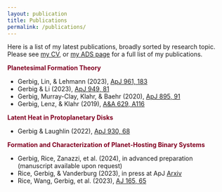 ```yaml
---
layout: publication
title: Publications
permalink: /publications/
---
```


Here is a list of my latest publications, broadly sorted by research topic. Please see [my CV](../cv), or [my ADS page][kg-ads] for a full list of my publications.

[kg-ads]: https://ui.adsabs.harvard.edu/search/p_=0&q=author%3A%22Gerbig%2C%20Konstantin%22&sort=date%20desc%2C%20bibcode%20desc


    
<span style="color:#800020">**Planetesimal Formation Theory**</span>
* Gerbig, Lin, & Lehmann (2023), [ApJ 961, 183](https://iopscience.iop.org/article/10.3847/1538-4357/ad1114)
* Gerbig & Li (2023), [ApJ 949, 81](https://iopscience.iop.org/article/10.3847/1538-4357/acca1a) 
* Gerbig, Murray-Clay, Klahr, & Baehr (2020), [ApJ 895, 91](https://ui.adsabs.harvard.edu/abs/2020ApJ...895...91G/abstract)
* Gerbig, Lenz, & Klahr (2019), [A&A 629, A116](https://www.aanda.org/articles/aa/full_html/2019/09/aa35278-19/aa35278-19.html) 

<span style="color:#800020">**Latent Heat in Protoplanetary Disks**</span>
* Gerbig & Laughlin (2022), [ApJ 930, 68](https://iopscience.iop.org/article/10.3847/1538-4357/ac6500) 

<span style="color:#800020">**Formation and Characterization of Planet-Hosting Binary Systems**</span>
* Gerbig, Rice, Zanazzi, et al.  (2024), in advanced preparation (manuscript available upon request) 
* Rice, Gerbig, & Vanderburg (2023), in press at ApJ [Arxiv](https://ui.adsabs.harvard.edu/abs/2024arXiv240104173R/abstract)
* Rice, Wang, Gerbig, et al. (2023), [AJ 165, 65](https://iopscience.iop.org/article/10.3847/1538-3881/aca88e)





<!--


{% assign publications_posts = site.publications | sort: 'date' | reverse | paginate: 8 %}

{% for post in publications_posts %}
<div class="post-content">
{% if post.pdflink %}
      <h4 class="post-title">{{post.title}}<a href="{{ post.pdflink }}"><i class="fa fa-link"></i></a></h4>
    {% else %}
      <h4 class="post-title">{{post.title}}</h4>
    {% endif %}
    <p>{{ post.authors | strip_html }},  &nbsp;&nbsp; {{ post.journal | strip_html }}, &nbsp;&nbsp;  {{post.date | date: '%Y'}}</p>
</div>
{% endfor %}

{% include pagination.html collection=site.publications%}








{% assign publications_posts = site.publications | sort: 'date' | reverse | paginate: 8 %}

{% for post in publications_posts %}
<article class="post">
  {% if post.img %}
    <a class="post-thumbnail" style="background-image: url({{"/assets/img/" | prepend: site.baseurl | append : post.img}})" href="{{post.url | prepend: site.baseurl}}"></a>
  {% else %}
  {% endif %}
  <div class="post-content">
    <h2 class="post-title"><a href="{{post.url | prepend: site.baseurl}}">{{post.title}}</a></h2>
    {% if post.pdflink %}
      <p>{{ post.authors | strip_html }},  &nbsp;&nbsp; {{ post.journal | strip_html }}, &nbsp;&nbsp;  {{post.date | date: '%Y'}}, &nbsp;&nbsp; <a href="{{ post.pdflink }}"><i class="fa fa-link"></i></a></p>
    {% else %}
      <p>{{ post.authors | strip_html }},  &nbsp;&nbsp; {{ post.journal | strip_html }}, &nbsp;&nbsp;  {{post.date | date: '%Y'}}</p>
    {% endif %}

  </div>
</article>
{% endfor %}

{% include pagination.html collection=site.publications%}

-->


